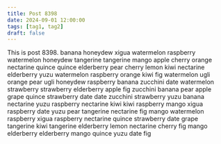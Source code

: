 ```yaml
---
title: Post 8398
date: 2024-09-01 12:00:00
tags: [tag1, tag2]
draft: false
---
```

This is post 8398.
banana
honeydew
xigua
watermelon
raspberry
watermelon
honeydew
tangerine
tangerine
mango
apple
cherry
orange
nectarine
quince
quince
elderberry
pear
cherry
lemon
kiwi
nectarine
elderberry
yuzu
watermelon
raspberry
orange
kiwi
fig
watermelon
ugli
orange
pear
ugli
honeydew
raspberry
banana
zucchini
date
watermelon
strawberry
strawberry
elderberry
apple
fig
zucchini
banana
pear
apple
grape
quince
strawberry
date
date
zucchini
strawberry
yuzu
banana
nectarine
yuzu
raspberry
nectarine
kiwi
kiwi
raspberry
mango
xigua
raspberry
date
yuzu
pear
tangerine
nectarine
fig
mango
watermelon
raspberry
xigua
raspberry
nectarine
quince
strawberry
date
grape
tangerine
kiwi
tangerine
elderberry
lemon
nectarine
cherry
fig
mango
elderberry
elderberry
mango
quince
yuzu
date
fig
